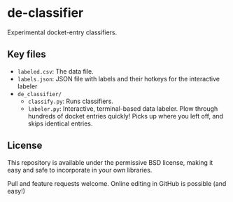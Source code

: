 # de-classifier

Experimental docket-entry classifiers.

## Key files

- `labeled.csv`: The data file.
- `labels.json`: JSON file with labels and their hotkeys for the interactive labeler
- `de_classifier/`
  - `classify.py`: Runs classifiers.
  - `labeler.py`: Interactive, terminal-based data labeler. Plow through hundreds of docket entries quickly! Picks up where you left off, and skips identical entries.

## License

This repository is available under the permissive BSD license, making it easy and safe to incorporate in your own libraries.

Pull and feature requests welcome. Online editing in GitHub is possible (and easy!)
